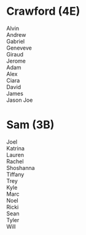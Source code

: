 # Crawford (4E)
Alvin  
Andrew  
Gabriel  
Geneveve  
Giraud  
Jerome  
Adam  
Alex  
Ciara  
David  
James  
Jason
Joe  

# Sam (3B)
Joel  
Katrina  
Lauren  
Rachel  
Shoshanna  
Tiffany  
Trey  
Kyle  
Marc  
Noel  
Ricki  
Sean  
Tyler  
Will  
